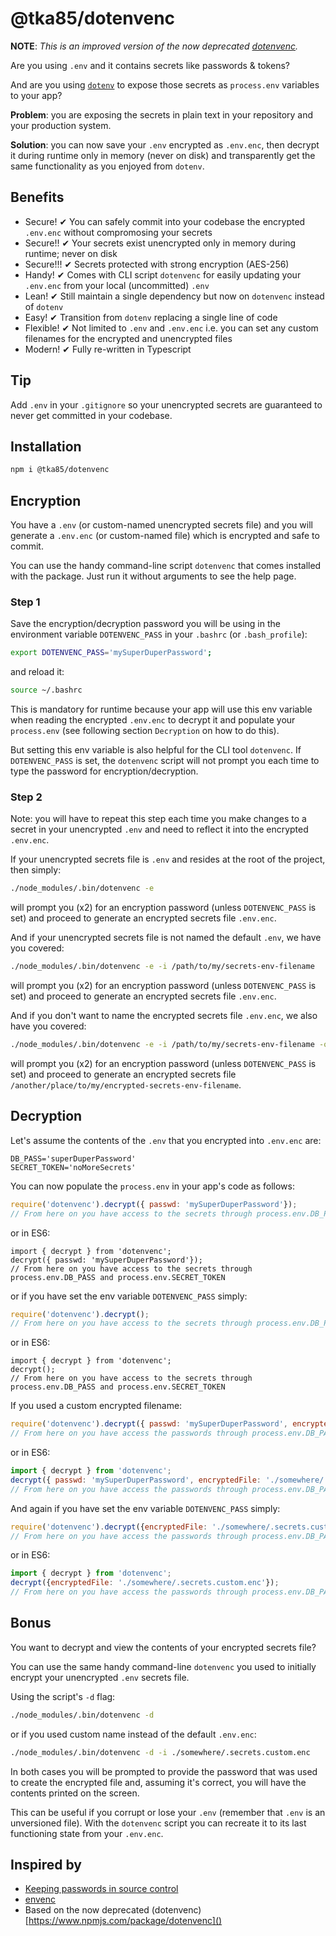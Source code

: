 # @tka85/dotenvenc

**NOTE**: *This is an improved version of the now deprecated [dotenvenc](https://www.npmjs.com/package/dotenvenc).*

Are you using `.env` and it contains secrets like passwords & tokens?

And are you using [`dotenv`](https://www.npmjs.com/package/dotenv) to expose those secrets as `process.env` variables to your app?

**Problem**: you are exposing the secrets in plain text in your repository and your production system.

**Solution**: you can now save your `.env` encrypted as `.env.enc`, then decrypt it during runtime only in memory (never on disk) and transparently get the same functionality as you enjoyed from `dotenv`.

## Benefits

* Secure!
  ✔ You can safely commit into your codebase the encrypted `.env.enc` without compromosing your secrets
* Secure!!
  ✔ Your secrets exist unencrypted only in memory during runtime; never on disk
* Secure!!!
  ✔ Secrets protected with strong encryption (AES-256)
* Handy!
  ✔ Comes with CLI script `dotenvenc` for easily updating your `.env.enc` from your local (uncommitted) `.env`
* Lean!
  ✔ Still maintain a single dependency but now on `dotenvenc` instead of `dotenv`
* Easy!
  ✔ Transition from `dotenv` replacing a single line of code
* Flexible!
  ✔ Not limited to `.env` and `.env.enc` i.e. you can set any custom filenames for the encrypted and unencrypted files
* Modern!
  ✔ Fully re-written in Typescript

## Tip

Add `.env` in your `.gitignore` so your unencrypted secrets are guaranteed to never get committed in your codebase.

## Installation

```bash
npm i @tka85/dotenvenc
```

## Encryption

You have a `.env` (or custom-named unencrypted secrets file) and you will generate a `.env.enc` (or custom-named file) which is encrypted and safe to commit.

You can use the handy command-line script `dotenvenc` that comes installed with the package. Just run it without arguments to see the help page.

### Step 1

Save the encryption/decryption password you will be using in the environment variable `DOTENVENC_PASS` in your `.bashrc` (or `.bash_profile`):

```bash
export DOTENVENC_PASS='mySuperDuperPassword';
```

and reload it:

```bash
source ~/.bashrc
```

This is mandatory for runtime because your app will use this env variable when reading the encrypted `.env.enc` to decrypt it and populate your `process.env` (see following section `Decryption` on how to do this).

But setting this env variable is also helpful for the CLI tool `dotenvenc`. If `DOTENVENC_PASS` is set, the `dotenvenc` script will not prompt you each time to type the password for encryption/decryption.

### Step 2

Note: you will have to repeat this step each time you make changes to a secret in your unencrypted `.env` and need to reflect it into the encrypted `.env.enc`.

If your unencrypted secrets file is `.env` and resides at the root of the project, then simply:

```bash
./node_modules/.bin/dotenvenc -e
```

will prompt you (x2) for an encryption password (unless `DOTENVENC_PASS` is set) and proceed to generate an encrypted secrets file `.env.enc`.

And if your unencrypted secrets file is not named the default `.env`, we have you covered:

```bash
./node_modules/.bin/dotenvenc -e -i /path/to/my/secrets-env-filename
```

will prompt you (x2) for an encryption password (unless `DOTENVENC_PASS` is set) and proceed to generate an encrypted secrets file `.env.enc`.

And if you don't want to name the encrypted secrets file `.env.enc`, we also have you covered:

```bash
./node_modules/.bin/dotenvenc -e -i /path/to/my/secrets-env-filename -o /another/place/to/my/encrypted-secrets-env-filename
```

will prompt you (x2) for an encryption password (unless `DOTENVENC_PASS` is set) and proceed to generate an encrypted secrets file `/another/place/to/my/encrypted-secrets-env-filename`.

## Decryption

Let's assume the contents of the `.env` that you encrypted into `.env.enc` are:

```text
DB_PASS='superDuperPassword'
SECRET_TOKEN='noMoreSecrets'
```

You can now populate the `process.env` in your app's code as follows:

```javascript
require('dotenvenc').decrypt({ passwd: 'mySuperDuperPassword'});
// From here on you have access to the secrets through process.env.DB_PASS and process.env.SECRET_TOKEN
```

or in ES6:

```ES6
import { decrypt } from 'dotenvenc';
decrypt({ passwd: 'mySuperDuperPassword'});
// From here on you have access to the secrets through process.env.DB_PASS and process.env.SECRET_TOKEN
```

or if you have set the env variable `DOTENVENC_PASS` simply:

```javascript
require('dotenvenc').decrypt();
// From here on you have access to the secrets through process.env.DB_PASS and process.env.SECRET_TOKEN
```

or in ES6:

```ES6
import { decrypt } from 'dotenvenc';
decrypt();
// From here on you have access to the secrets through process.env.DB_PASS and process.env.SECRET_TOKEN
```

If you used a custom encrypted filename:

```javascript
require('dotenvenc').decrypt({ passwd: 'mySuperDuperPassword', encryptedFile: './somewhere/.secrets.custom.enc'});
// From here on you have access the passwords through process.env.DB_PASS and process.env.CHASTITIY_KEY
```

or in ES6:

```javascript
import { decrypt } from 'dotenvenc';
decrypt({ passwd: 'mySuperDuperPassword', encryptedFile: './somewhere/.secrets.custom.enc'});
// From here on you have access the passwords through process.env.DB_PASS and process.env.CHASTITIY_KEY
```

And again if you have set the env variable `DOTENVENC_PASS` simply:

```javascript
require('dotenvenc').decrypt({encryptedFile: './somewhere/.secrets.custom.enc'});
// From here on you have access the passwords through process.env.DB_PASS and process.env.CHASTITIY_KEY
```

or in ES6:

```javascript
import { decrypt } from 'dotenvenc';
decrypt({encryptedFile: './somewhere/.secrets.custom.enc'});
// From here on you have access the passwords through process.env.DB_PASS and process.env.CHASTITIY_KEY
```

## Bonus

You want to decrypt and view the contents of your encrypted secrets file?

You can use the same handy command-line `dotenvenc` you used to initially encrypt your unencrypted `.env` secrets file.

Using the script's `-d` flag:

```bash
./node_modules/.bin/dotenvenc -d
```

or if you used custom name instead of the default `.env.enc`:

```bash
./node_modules/.bin/dotenvenc -d -i ./somewhere/.secrets.custom.enc
```

In both cases you will be prompted to provide the password that was used to create the encrypted file and, assuming it's correct, you will have the contents printed on the screen.

This can be useful if you corrupt or lose your `.env` (remember that `.env` is an unversioned file). With the `dotenvenc` script
you can recreate it to its last functioning state from your `.env.enc`.

## Inspired by

* [Keeping passwords in source control](http://ejohn.org/blog/keeping-passwords-in-source-control/)
* [envenc](https://www.npmjs.com/package/envenc)
* Based on the now deprecated (dotenvenc)[https://www.npmjs.com/package/dotenvenc]()
